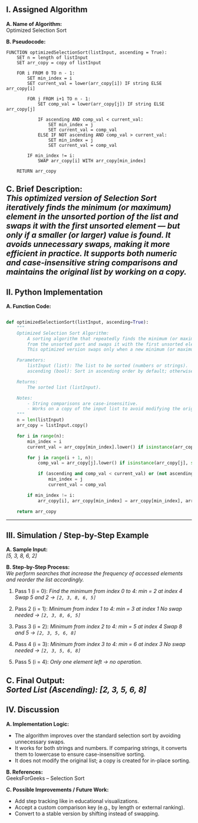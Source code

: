## I. Assigned Algorithm

**A. Name of Algorithm:**  
Optimized Selection Sort

**B. Pseudocode:**  
```plaintext
FUNCTION optimizedSelectionSort(listInput, ascending = True):
    SET n = length of listInput
    SET arr_copy = copy of listInput

    FOR i FROM 0 TO n - 1:
        SET min_index = i
        SET current_val = lower(arr_copy[i]) IF string ELSE arr_copy[i]

        FOR j FROM i+1 TO n - 1:
            SET comp_val = lower(arr_copy[j]) IF string ELSE arr_copy[j]

            IF ascending AND comp_val < current_val:
                SET min_index = j
                SET current_val = comp_val
            ELSE IF NOT ascending AND comp_val > current_val:
                SET min_index = j
                SET current_val = comp_val

        IF min_index != i:
            SWAP arr_copy[i] WITH arr_copy[min_index]

    RETURN arr_copy
```

**C. Brief Description:**  
*This optimized version of Selection Sort iteratively finds the minimum (or maximum) element in the unsorted portion of the list and swaps it with the first unsorted element — but only if a smaller (or larger) value is found. It avoids unnecessary swaps, making it more efficient in practice. It supports both numeric and case-insensitive string comparisons and maintains the original list by working on a copy.*
---

## II. Python Implementation

**A. Function Code:** 
```python

def optimizedSelectionSort(listInput, ascending=True):
    """
    Optimized Selection Sort Algorithm:
        A sorting algorithm that repeatedly finds the minimum (or maximum) element 
        from the unsorted part and swaps it with the first unsorted element. 
        This optimized version swaps only when a new minimum (or maximum) is found.

    Parameters:
        listInput (list): The list to be sorted (numbers or strings).
        ascending (bool): Sort in ascending order by default; otherwise descending.

    Returns: 
        The sorted list (listInput).

    Notes:
        - String comparisons are case-insensitive.
        - Works on a copy of the input list to avoid modifying the original list.
    """
    n = len(listInput)
    arr_copy = listInput.copy()

    for i in range(n):
        min_index = i
        current_val = arr_copy[min_index].lower() if isinstance(arr_copy[min_index], str) else arr_copy[min_index]

        for j in range(i + 1, n):
            comp_val = arr_copy[j].lower() if isinstance(arr_copy[j], str) else arr_copy[j]

            if (ascending and comp_val < current_val) or (not ascending and comp_val > current_val):
                min_index = j
                current_val = comp_val

        if min_index != i:
            arr_copy[i], arr_copy[min_index] = arr_copy[min_index], arr_copy[i]

    return arr_copy
```
---

## III. Simulation / Step-by-Step Example

**A. Sample Input:**  
*[5, 3, 8, 6, 2]*

**B. Step-by-Step Process:**  
*We perform searches that increase the frequency of accessed elements and reorder the list accordingly.*

1. Pass 1 (i = 0):
        *Find the minimum from index 0 to 4: min = 2 at index 4*
        *Swap 5 and 2 → `[2, 3, 8, 6, 5]`*

2. Pass 2 (i = 1):
        *Minimum from index 1 to 4: min = 3 at index 1*
        *No swap needed → `[2, 3, 8, 6, 5]`*

3. Pass 3 (i = 2):
        *Minimum from index 2 to 4: min = 5 at index 4*
        *Swap 8 and 5 → `[2, 3, 5, 6, 8]`*

4. Pass 4 (i = 3):
        *Minimum from index 3 to 4: min = 6 at index 3*
        *No swap needed → `[2, 3, 5, 6, 8]`*

5. Pass 5 (i = 4):
        *Only one element left → no operation.*

**C. Final Output:**  
*Sorted List (Ascending): [2, 3, 5, 6, 8]*
---

## IV. Discussion

**A. Implementation Logic:**  

- The algorithm improves over the standard selection sort by avoiding unnecessary swaps.
- It works for both strings and numbers. If comparing strings, it converts them to lowercase to ensure case-insensitive sorting.
- It does not modify the original list; a copy is created for in-place sorting.

**B. References:**  
GeeksForGeeks – Selection Sort

**C. Possible Improvements / Future Work:**  
- Add step tracking like in educational visualizations.
- Accept a custom comparison key (e.g., by length or external ranking).
- Convert to a stable version by shifting instead of swapping.